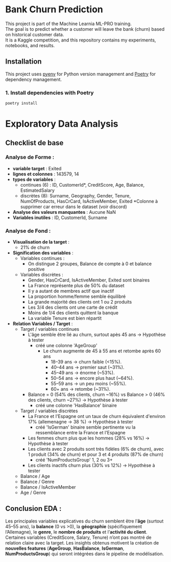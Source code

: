 # Bank Churn Prediction

This project is part of the Machine Learnia ML-PRO training.  
The goal is to predict whether a customer will leave the bank (churn) based on historical customer data.  
It is a Kaggle competition, and this repository contains my experiments, notebooks, and results.

## Installation

This project uses [pyenv](https://github.com/pyenv/pyenv) for Python version management and [Poetry](https://python-poetry.org/) for dependency management.

### 1. Install dependencies with Poetry
```bash
poetry install
```

# Exploratory Data Analysis

## Checklist de base
### Analyse de Forme :
*   **variable target** : Exited
*   **lignes et colonnes** : 143579, 14
*   **types de variables** : 
    *   continues (6) : ID, CustomerId*, CreditScore, Age, Balance, EstimatedSalary
    *   discrètes (8): Surname, Geography, Gender, Tenure, NumOfProducts, HasCrCard, IsActiveMember, Exited
    *Colonne à supprimer car erreur dans le dataset (voir discord)
*   **Analyse des valeurs manquantes** : Aucune NaN
*   **Variables inutiles** : ID, CustomerId, Surname

### Analyse de Fond :
*   **Visualisation de la target** :
    -   21% de churn
*   **Signification des variables** :
    * Variables continues :
        - On distingue 2 groupes, Balance de compte à 0 et balance positive
    * Variables discrètes : 
        - Gender, HasCrCard, IsActiveMember, Exited sont binaires
        - La France représente plus de 50% du dataset
        - Il y a autant de membres actif que inactif
        - La proportion homme/femme semble équilibré
        - La grande majorité des clients ont 1 ou 2 produits
        - Les 3/4 des clients ont une carte de crédit
        - Moins de 1/4 des clients quittent la banque
        - La variable Tenure est bien répartit 
*   **Relation Variables / Target** :
    * Target / variables continues
        - L'âge semble être lié au churn, surtout apès 45 ans -> Hypothèse à tester
            - créé une colonne 'AgeGroup'
                - Le churn augmente de 45 à 55 ans et retombe après 60 ans
                    - 18–39 ans → churn faible (<15%).
                    - 40–44 ans → premier saut (~31%).
                    - 45–49 ans → énorme (~53%).
                    - 50–54 ans → encore plus haut (~64%).
                    - 55–59 ans → un peu moins (~55%).
                    - 60+ ans → retombe (~31%).
        - Balance = 0 (54% des clients, churn ~16%) vs Balance > 0 (46% des clients, churn ~27%) → Hypothèse à tester
            - créé une colonne 'HasBalance' binaire
    * Target / variables discrètes
        - La France et l'Espagne ont un taux de churn équivalent d'environ 17% (allemenagne -> 38 %) → Hypothèse à tester
            - créé 'IsGerman' binaire semble pertinente vu la ressemblance entre la France et l'Espagne
        - Les femmes churn plus que les hommes (28% vs 16%) → Hypothèse à tester
        - Les clients avec 2 produits sont très fidèles (6% de churn), avec 1 produit (34% de churn) et pour 3 et 4 produits (87% de churn)
            - créé 'NumProductsGroup' 1, 2 ou 3+
        - Les clients inactifs churn plus (30% vs 12%) → Hypothèse à tester
    * Balance / Age
    * Balance / Genre
    * Balance / IsActiveMember
    * Age / Genre

## **Conclusion EDA :**
Les principales variables explicatives du churn semblent être l’**âge** (surtout 45–55 ans), la **balance** (0 vs >0), la **géographie** (spécifiquement l’Allemagne), le **genre**, le **nombre de produits** et l’**activité du client**.
Certaines variables (CreditScore, Salary, Tenure) n’ont pas montré de relation claire avec la target.
Les insights obtenus motivent la création de **nouvelles features** (**AgeGroup**, **HasBalance**, **IsGerman**, **NumProductsGroup**) qui seront intégrées dans le pipeline de modélisation.